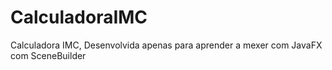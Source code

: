 # CalculadoraIMC
Calculadora IMC, Desenvolvida apenas para aprender a mexer com JavaFX com SceneBuilder
